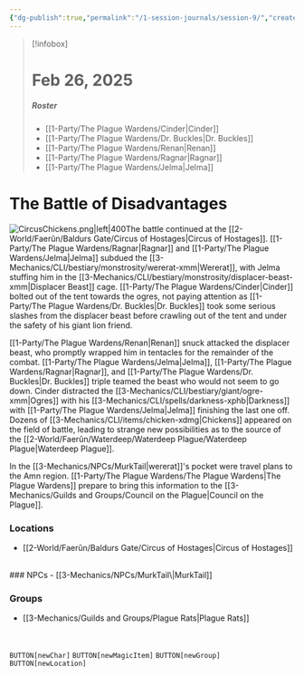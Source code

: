 ```yaml
---
{"dg-publish":true,"permalink":"/1-session-journals/session-9/","created":"2025-02-26T15:47:28.558-05:00","updated":"2025-03-13T10:06:31.395-04:00"}
---
```


>[!infobox]
># Feb 26, 2025
>##### Roster
>- [[1-Party/The Plague Wardens/Cinder\|Cinder]]
>- [[1-Party/The Plague Wardens/Dr. Buckles\|Dr. Buckles]]
>- [[1-Party/The Plague Wardens/Renan\|Renan]]
>- [[1-Party/The Plague Wardens/Ragnar\|Ragnar]]
>- [[1-Party/The Plague Wardens/Jelma\|Jelma]]
# The Battle of Disadvantages
![CircusChickens.png|left|400](/img/user/z_Assets/CircusChickens.png)The battle continued at the [[2-World/Faerûn/Baldurs Gate/Circus of Hostages\|Circus of Hostages]]. [[1-Party/The Plague Wardens/Ragnar\|Ragnar]] and [[1-Party/The Plague Wardens/Jelma\|Jelma]] subdued the [[3-Mechanics/CLI/bestiary/monstrosity/wererat-xmm\|Wererat]], with Jelma stuffing him in the [[3-Mechanics/CLI/bestiary/monstrosity/displacer-beast-xmm\|Displacer Beast]] cage. [[1-Party/The Plague Wardens/Cinder\|Cinder]] bolted out of the tent towards the ogres, not paying attention as [[1-Party/The Plague Wardens/Dr. Buckles\|Dr. Buckles]] took some serious slashes from the displacer beast before crawling out of the tent and under the safety of his giant lion friend.

[[1-Party/The Plague Wardens/Renan\|Renan]] snuck attacked the displacer beast, who promptly wrapped him in tentacles for the remainder of the combat. [[1-Party/The Plague Wardens/Jelma\|Jelma]], [[1-Party/The Plague Wardens/Ragnar\|Ragnar]], and [[1-Party/The Plague Wardens/Dr. Buckles\|Dr. Buckles]] triple teamed the beast who would not seem to go down. Cinder distracted the [[3-Mechanics/CLI/bestiary/giant/ogre-xmm\|Ogres]] with his [[3-Mechanics/CLI/spells/darkness-xphb\|Darkness]] with [[1-Party/The Plague Wardens/Jelma\|Jelma]] finishing the last one off. Dozens of [[3-Mechanics/CLI/items/chicken-xdmg\|Chickens]] appeared on the field of battle, leading to strange new possibilities as to the source of the [[2-World/Faerûn/Waterdeep/Waterdeep Plague/Waterdeep Plague\|Waterdeep Plague]].

In the [[3-Mechanics/NPCs/MurkTail\|wererat]]'s pocket were travel plans to the Amn region. [[1-Party/The Plague Wardens/The Plague Wardens\|The Plague Wardens]] prepare to bring this information to the [[3-Mechanics/Guilds and Groups/Council on the Plague\|Council on the Plague]].
<br>
### Locations
- [[2-World/Faerûn/Baldurs Gate/Circus of Hostages\|Circus of Hostages]]
<br>
### NPCs
- [[3-Mechanics/NPCs/MurkTail\|MurkTail]]
<br>

### Groups
- [[3-Mechanics/Guilds and Groups/Plague Rats\|Plague Rats]]
<br><br><br>


`BUTTON[newChar]` `BUTTON[newMagicItem]` `BUTTON[newGroup]` `BUTTON[newLocation]`